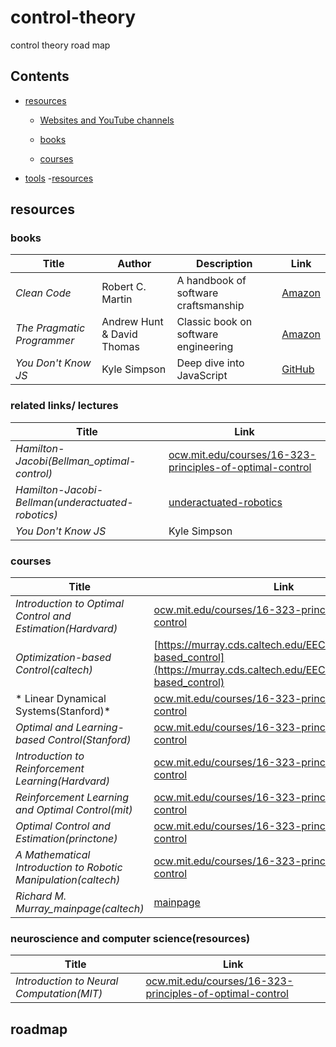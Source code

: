 
# control-theory
control theory road map

## Contents
- [resources](#resources)
  - [Websites and YouTube channels](##WebsitesandYouTubechannels)
  - [books](#books)

  - [courses](#courses)

- [tools](#tools)
  -[resources](#resources)

## resources
   ### books
   | Title | Author | Description | Link |
|-------|--------|-------------|------|
| *Clean Code* | Robert C. Martin | A handbook of software craftsmanship | [Amazon](https://www.amazon.com/dp/0132350882) |
| *The Pragmatic Programmer* | Andrew Hunt & David Thomas | Classic book on software engineering | [Amazon](https://www.amazon.com/dp/0135957052) |
| *You Don't Know JS* | Kyle Simpson | Deep dive into JavaScript | [GitHub](https://github.com/getify/You-Dont-Know-JS) |

  ### related links/ lectures
   | Title | Link |
|-------|--------|
| *Hamilton-Jacobi(Bellman_optimal-control)* | [ocw.mit.edu/courses/16-323-principles-of-optimal-control](https://ocw.mit.edu/courses/16-323-principles-of-optimal-control-spring-2008/8db99aee192f44ac6c0542fc57748703_lec4.pdf) |
| *Hamilton-Jacobi-Bellman(underactuated-robotics)* | [underactuated-robotics](https://ocw.mit.edu/courses/6-832-underactuated-robotics-spring-2009/3c209912afeb01312a6781c3f1b5e5c3_MIT6_832s09_read_ch10.pdf) |
| *You Don't Know JS* | Kyle Simpson | Deep dive into JavaScript | [GitHub](https://github.com/getify/You-Dont-Know-JS) |

 ### courses
   | Title | Link |
|-------|--------|
| *Introduction to Optimal Control and Estimation(Hardvard)* | [ocw.mit.edu/courses/16-323-principles-of-optimal-control](https://docs.google.com/document/d/1q8_jB5dLx9jHOBi3DQ48Vv2E243ocGCGm_H0mJuOojM/edit?pli=1&tab=t.0) |
| *Optimization-based Control(caltech)* | [https://murray.cds.caltech.edu/EECI09:_Optimization-based_control](https://murray.cds.caltech.edu/EECI09:_Optimization-based_control) |
| * Linear Dynamical Systems(Stanford)* | [ocw.mit.edu/courses/16-323-principles-of-optimal-control](https://stanford.edu/class/ee363/index.html) |
| *Optimal and Learning-based Control(Stanford)* | [ocw.mit.edu/courses/16-323-principles-of-optimal-control](https://stanfordasl.github.io//aa203/) |
| *Introduction to Reinforcement Learning(Hardvard)* | [ocw.mit.edu/courses/16-323-principles-of-optimal-control](https://shamulent.github.io/CS_Stat184_Fall22.html) |
| *Reinforcement Learning and Optimal Control(mit)* | [ocw.mit.edu/courses/16-323-principles-of-optimal-control](http://web.mit.edu/dimitrib/www/RLbook.html) |
| *Optimal Control and Estimation(princtone)* | [ocw.mit.edu/courses/16-323-principles-of-optimal-control](https://stengel.mycpanel.princeton.edu/MAE546out.html) |
| *A Mathematical Introduction to Robotic Manipulation(caltech)* | [ocw.mit.edu/courses/16-323-principles-of-optimal-control](https://www.cds.caltech.edu/~murray/mlswiki/index.php?title=First_edition) |
| *Richard M. Murray_mainpage(caltech)* | [mainpage](https://murray.cds.caltech.edu/Main_Page) |


 ### neuroscience and computer science(resources)
   | Title | Link |
|-------|--------|
| *Introduction to Neural Computation(MIT)* | [ocw.mit.edu/courses/16-323-principles-of-optimal-control](https://ocw.mit.edu/courses/9-40-introduction-to-neural-computation-spring-2018/pages/syllabus/) |

## roadmap
